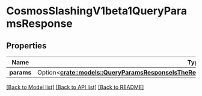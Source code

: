 # CosmosSlashingV1beta1QueryParamsResponse

## Properties

Name | Type | Description | Notes
------------ | ------------- | ------------- | -------------
**params** | Option<[**crate::models::QueryParamsResponseIsTheResponseTypeForTheQueryParamsRpcMethodParams**](QueryParamsResponse_is_the_response_type_for_the_Query_Params_RPC_method_params.md)> |  | [optional]

[[Back to Model list]](../README.md#documentation-for-models) [[Back to API list]](../README.md#documentation-for-api-endpoints) [[Back to README]](../README.md)


